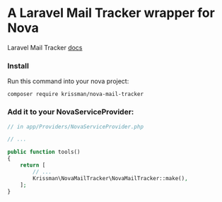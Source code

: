 # A Laravel Mail Tracker wrapper for Nova 

Laravel Mail Tracker [docs](https://github.com/jdavidbakr/mail-tracker)

### Install

Run this command into your nova project:

`composer require krissman/nova-mail-tracker`

### Add it to your NovaServiceProvider:

```php
// in app/Providers/NovaServiceProvider.php

// ...

public function tools()
{
    return [
        // ...
        Krissman\NovaMailTracker\NovaMailTracker::make(),
    ];
}
```
